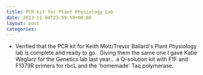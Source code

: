 ```yaml
---
title: PCR kit for Plant Physiology Lab
date: 2013-11-04T23:59:59+00:00
layout: post
categories:
---
```

  * Verified that the PCR kit for Keith Mott/Trevor Ballard's Plant Physiology lab is complete and ready to go.  Giving them the same one I gave Katie Weglarz for the Genetics lab last year... a Q-solution kit with F1F and F1379R primers for rbcL and the 'homemade' Taq polymerase.
